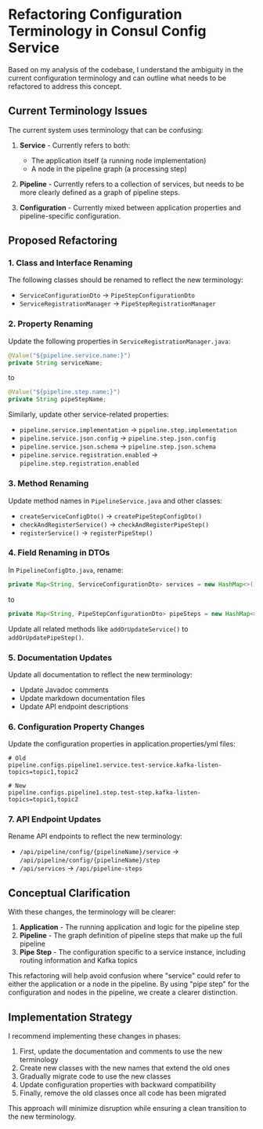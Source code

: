 
# Refactoring Configuration Terminology in Consul Config Service

Based on my analysis of the codebase, I understand the ambiguity in the current configuration terminology and can outline what needs to be refactored to address this concept.

## Current Terminology Issues

The current system uses terminology that can be confusing:

1. **Service** - Currently refers to both:
    - The application itself (a running node implementation)
    - A node in the pipeline graph (a processing step)

2. **Pipeline** - Currently refers to a collection of services, but needs to be more clearly defined as a graph of pipeline steps.

3. **Configuration** - Currently mixed between application properties and pipeline-specific configuration.

## Proposed Refactoring

### 1. Class and Interface Renaming

The following classes should be renamed to reflect the new terminology:

- `ServiceConfigurationDto` → `PipeStepConfigurationDto`
- `ServiceRegistrationManager` → `PipeStepRegistrationManager`

### 2. Property Renaming

Update the following properties in `ServiceRegistrationManager.java`:

```java
@Value("${pipeline.service.name:}")
private String serviceName;
```
to
```java
@Value("${pipeline.step.name:}")
private String pipeStepName;
```

Similarly, update other service-related properties:
- `pipeline.service.implementation` → `pipeline.step.implementation`
- `pipeline.service.json.config` → `pipeline.step.json.config`
- `pipeline.service.json.schema` → `pipeline.step.json.schema`
- `pipeline.service.registration.enabled` → `pipeline.step.registration.enabled`

### 3. Method Renaming

Update method names in `PipelineService.java` and other classes:
- `createServiceConfigDto()` → `createPipeStepConfigDto()`
- `checkAndRegisterService()` → `checkAndRegisterPipeStep()`
- `registerService()` → `registerPipeStep()`

### 4. Field Renaming in DTOs

In `PipelineConfigDto.java`, rename:
```java
private Map<String, ServiceConfigurationDto> services = new HashMap<>();
```
to
```java
private Map<String, PipeStepConfigurationDto> pipeSteps = new HashMap<>();
```

Update all related methods like `addOrUpdateService()` to `addOrUpdatePipeStep()`.

### 5. Documentation Updates

Update all documentation to reflect the new terminology:
- Update Javadoc comments
- Update markdown documentation files
- Update API endpoint descriptions

### 6. Configuration Property Changes

Update the configuration properties in application.properties/yml files:
```properties
# Old
pipeline.configs.pipeline1.service.test-service.kafka-listen-topics=topic1,topic2

# New
pipeline.configs.pipeline1.step.test-step.kafka-listen-topics=topic1,topic2
```

### 7. API Endpoint Updates

Rename API endpoints to reflect the new terminology:
- `/api/pipeline/config/{pipelineName}/service` → `/api/pipeline/config/{pipelineName}/step`
- `/api/services` → `/api/pipeline-steps`

## Conceptual Clarification

With these changes, the terminology will be clearer:

1. **Application** - The running application and logic for the pipeline step
2. **Pipeline** - The graph definition of pipeline steps that make up the full pipeline
3. **Pipe Step** - The configuration specific to a service instance, including routing information and Kafka topics

This refactoring will help avoid confusion where "service" could refer to either the application or a node in the pipeline. By using "pipe step" for the configuration and nodes in the pipeline, we create a clearer distinction.

## Implementation Strategy

I recommend implementing these changes in phases:

1. First, update the documentation and comments to use the new terminology
2. Create new classes with the new names that extend the old ones
3. Gradually migrate code to use the new classes
4. Update configuration properties with backward compatibility
5. Finally, remove the old classes once all code has been migrated

This approach will minimize disruption while ensuring a clean transition to the new terminology.